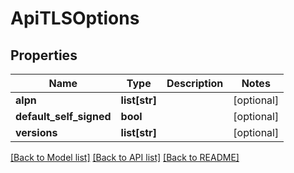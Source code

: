 # ApiTLSOptions

## Properties
Name | Type | Description | Notes
------------ | ------------- | ------------- | -------------
**alpn** | **list[str]** |  | [optional] 
**default_self_signed** | **bool** |  | [optional] 
**versions** | **list[str]** |  | [optional] 

[[Back to Model list]](../README.md#documentation-for-models) [[Back to API list]](../README.md#documentation-for-api-endpoints) [[Back to README]](../README.md)


